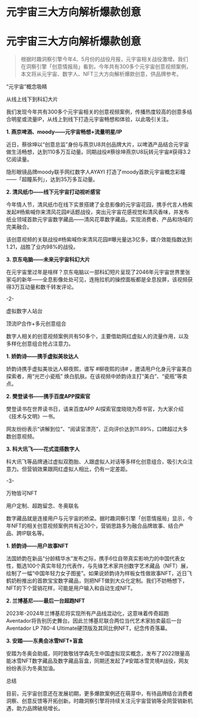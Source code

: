 # 元宇宙三大方向解析爆款创意


# 元宇宙三大方向解析爆款创意

> 根据时趣洞察引擎今年4、5月份的战役月报，元宇宙相关战役激增。我们在洞察引擎「创意情报局」看到，今年共有300多个元宇宙创意视频案例，本文将从元宇宙、数字人、NFT三大方向解析爆款创意，供品牌参考。

“元宇宙”概念吸睛

从线上线下到科幻大片

我们发现今年共有300多个元宇宙相关的创意视频案例，传播热度较高的创意多结合明星或流量IP，从线上到线下打造元宇宙畅想和体验，以此吸引关注。

**1. 燕京啤酒、moody——元宇宙畅想+流量明星/IP**

近日，蔡徐坤以“创意总监”身份与燕京U8共创品牌大片，以啤酒产品结合元宇宙做生活畅想，达到110多万互动量。同期战役#蔡徐坤燕京U8玩转元宇宙#获得3.2亿阅读量。

隐形眼镜品牌moody联手网红数字人AYAYI 打造了moody首款元宇宙概念彩瞳——「超瞳系列」，达到35万多互动量。

**2. 清风纸巾——线下元宇宙打动视听感官**

今年情人节，清风纸巾在线下实景搭建了全息影像的元宇宙花园，携手代言人杨紫发起#杨紫喊你来清风花园#话题战役，突出元宇宙花感视觉和清风香味，并发布纸业领域首款元宇宙数字藏品——清风花萃数字藏品，实现消费者、产品和场域的完美融合。

该创意视频的关联战役#杨紫喊你来清风花园#曝光量达3亿多，媒介效能指数达到1.21，战胜了业内98%的战役。

**3. 京东电脑——未来元宇宙科幻大片**

在元宇宙里过年是啥样？京东电脑以一部科幻短片呈现了2046年元宇宙世界里张家屯的新年——全息影像处处可见，连拖拉机的操控面板都是全息投屏，该视频获得3万互动量和数千转发评论。

-2-

虚拟数字人站台

顶流IP合作+多元创意组合

数字人相关的创意视频案例共有50多个，主要借助网红虚拟人的流量作用，以及多样化创意组合抢占注意力。

**1. 娇韵诗——携手虚拟美妆达人**

娇韵诗携手虚拟美妆达人柳夜熙，谱写 #柳夜熙的诗# ，邀请用户化身元宇宙美白探索者，用“光芒小瓷瓶” 焕白肌肤。在该视频中娇韵诗主打“美白”、“瓷瓶”等卖点。

**2. 樊登读书——携手百度APP探索官**

樊登读书在世界读书日，请来百度APP AI探索官度晓晓为荐书官，为大家介绍《技术与文明》一书。

网友纷纷表示“讲解到位”、“阅读官漂亮”，正向评价达到11.89%，口碑超过大多数创意视频。

**3. 科大讯飞——花式混搭数字人**

科大讯飞等品牌通过虚拟双胞胎、人跟虚拟人对话等多样化创意组合，吸引大众注意力。但营销效果跟网红虚拟人相比，仍有一定差距。

-3-

万物皆可NFT

用户定制、超跑留念、冬奥联名

数字藏品就是连接用户与元宇宙的桥梁。据时趣洞察引擎「创意情报局」显示，今年NFT的相关创意视频案例共有近30个，营销思路多为融合品牌故事、结合产品、跨IP联名等。

**1. 娇韵诗——用户故事NFT**

法国娇韵在新品“分龄精华水”发布之际，携手6位自带真实影响力的中国代表女性，甄选100个真实年轻力代表作，与先锋艺术家共创数字艺术藏品（NFT）展，绘制了一幅“中国年轻力女子图鉴”。如果说娇韵诗为样板女性做故事NFT，近日飞鹤奶粉推出的首款宝宝数字藏品，则把NFT做到大众化定制。我们不妨畅想下，NFT的下个营销花样，可能是用户输入和自动生成NFT。

**2. 兰博基尼——最后一台超跑NFT**

2023年-2024年兰博基尼将实现所有产品线混动化，这意味着传奇超跑Aventador将告别历史舞台。因此兰博基尼联合两位当代艺术家拍卖最后一台Aventador LP 780-4 Ultimate硬顶版及其同比例NFT，纪念传奇落幕。

**3. 安踏——东奥会冰雪NFT+盲盒**

安踏为冬奥会助威，同时致敬钱学森先生中国虚拟现实概念，发布了2022限量高能冰雪NFT数字藏品及数字藏品盲盒，同期还发起了#安踏冰雪灵境#战役，网友纷纷表示为冬奥加油。

总结

目前，元宇宙创意还在发展初期，更多爆款案例还在萌芽中，有待品牌结合消费者洞察、创意反馈等开拓创新。时趣洞察引擎将持续关注元宇宙营销等全网营销新机遇，助力品牌破局增长。
